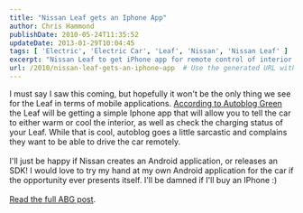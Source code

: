 ```yaml
---
title: "Nissan Leaf gets an Iphone App"
author: Chris Hammond
publishDate: 2010-05-24T11:35:52
updateDate: 2013-01-29T10:04:45
tags: [ 'Electric', 'Electric Car', 'Leaf', 'Nissan', 'Nissan Leaf' ]
excerpt: "Nissan Leaf to get iPhone app for remote control of interior temp and charging status. Will an Android app be next? Read more at Autoblog Green."
url: /2010/nissan-leaf-gets-an-iphone-app  # Use the generated URL with year
---
```

I must say I saw this coming, but hopefully it won't be the only thing we see for the Leaf in terms of mobile applications. <a href="https://green.autoblog.com/2010/05/23/nissan-leaf-gets-iphone-app-that-james-bond-wouldnt-approve-of/" target="_blank">According to Autoblog Green</a> the Leaf will be getting a simple Iphone app that will allow you to tell the car to either warm or cool the interior, as well as check the charging status of your Leaf. While that is cool, autoblog goes a little sarcastic and complains they want to be able to drive the car remotely.<br /> <br /> I'll just be happy if Nissan creates an Android application, or releases an SDK! I would love to try my hand at my own Android application for the car if the opportunity ever presents itself. I'll be damned if I'll buy an IPhone :)&nbsp;<br /> <br /> <a href="https://green.autoblog.com/2010/05/23/nissan-leaf-gets-iphone-app-that-james-bond-wouldnt-approve-of/" target="_blank">Read the full ABG post</a>.

